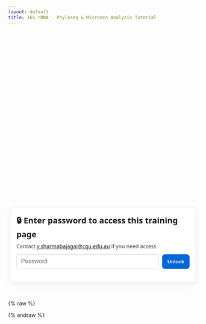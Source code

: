 ```yaml
---
layout: default
title: 16S rRNA - Phyloseq & Microeco Analysis Tutorial
---
```


<style>
  .codewrap { position: relative; margin: 1rem 0; }
  .codewrap pre {
    background: #f6f8fa; padding: 1em; border-radius: 8px; overflow: auto;
    white-space: pre; /* preserve newlines exactly */
  }
  .copybtn {
    position: absolute; top: 10px; right: 10px;
    background: #0366d6; color: #fff; border: 0; padding: 6px 10px;
    border-radius: 6px; font-size: 0.85em; cursor: pointer;
  }
  h1,h2, h3 { margin-top: 1.2em; }
  .muted { color:#666; }
  .note { background:#fff7cc; border:1px solid #ffe58a; padding:.6em .8em; border-radius:6px; }

  /* Password card */
  .pw-wrap {
    max-width: 460px; margin: 12vh auto 3rem; padding: 1.25rem 1rem;
    border: 1px solid #e5e7eb; border-radius: 10px; background: #fff;
    box-shadow: 0 8px 20px rgba(0,0,0,.05);
    font-family: system-ui, -apple-system, Segoe UI, Roboto, sans-serif;
  }
  .pw-wrap h2 { margin: 0 0 .5rem 0; font-size: 1.35rem; }
  .pw-wrap p { margin: .25rem 0 .75rem; color: #444; }
  .pw-row { display: flex; gap: .5rem; }
  .pw-row input[type="password"] {
    flex: 1; padding: .6rem .7rem; border: 1px solid #cbd5e1; border-radius: 8px;
    font-size: 1rem;
  }
  .pw-row button {
    padding: .6rem .9rem; background:#0366d6; color:#fff; border:0; border-radius:8px;
    font-weight: 600; cursor: pointer;
  }
  .pw-err { color:#c00; margin-top:.5rem; display:none; }
</style>

<!-- Password form (visible by default) -->
<div id="pw-card" class="pw-wrap">
  <h2>🔒 Enter password to access this training page</h2>
  <p>Contact <a href="mailto:y.sharmabajagai@cqu.edu.au">y.sharmabajagai@cqu.edu.au</a> if you need access.</p>
  <form id="pw-form" onsubmit="return false;">
    <div class="pw-row">
      <input id="pw-input" type="password" placeholder="Password" autocomplete="current-password" />
      <button id="pw-submit" type="submit">Unlock</button>
    </div>
    <div id="pw-error" class="pw-err">Incorrect password. Please try again.</div>
  </form>
</div>

<!-- Hidden content container -->
<div id="content" style="display:none;"></div>

{% raw %}
<script>
  // 1) ONE copy function for all code blocks
  function copyCode(id) {
    var el = document.getElementById(id);
    if (!el) return;
    var text = el.innerText;
    navigator.clipboard.writeText(text).then(function () {
      alert("✅ Code copied to clipboard!");
    }).catch(function () {
      alert("⚠️ Copy failed. Please copy manually.");
    });
  }

  // Build the full protected HTML (no <script> tags inside)
  function buildPageHTML() {
    return `
      <h1>16S rRNA Sequencing Data Analysis in R using Phyloseq and Microeco</h1>
      <p>
        This tutorial provides a complete R-based workflow for analyzing 16S rRNA sequencing data using
        <code>qiime2R</code>, <code>phyloseq</code>, and <code>microeco</code>.
      </p>

      <hr />
      <p>
      Before starting R, please copy the example data (demo files) from "/project/2025-sharma-cqu-bioinfo/training/phyloseq_meco/data" to your working directory
      <p>
      <h2>Load R and open RStudio</h2>
      <div class="codewrap">
        <button class="copybtn" onclick="copyCode('bash-load')">📋 Copy</button>
        <pre><code id="bash-load" class="language-bash">module load R-bundle-Bioconductor/3.20-foss-2024a-R-4.4.2
module load rstudio
rstudio</code></pre>
      </div>

      <h2>1️⃣ User-defined Settings</h2>
      <p class="muted">Edit paths/filenames and variables before running.</p>
      <div class="codewrap">
        <button class="copybtn" onclick="copyCode('r-setup')">📋 Copy</button>
        <pre><code id="r-setup">### Seed for reproducibility
MY_SEED <- 2345
### Working directory
WORKDIR <- "XXXXXXX"
### Excel file containing sample metadata
METADATA_EXCEL <- "sample_metadata.xlsx"
METADATA_SHEET <- "sample-metadata"  # The sheet name where metadata is stored
### Names of Qiime2 artifacts to import
FEATURE_TABLE_QZA <- "table.qza"
TAXONOMY_QZA      <- "taxonomy.qza"
TREE_QZA          <- "rooted_tree.qza"
### Optional .RData output file name
PSEQ_RDATA <- "XXX_pseq.RData"
### Directory for microeco results
MECO_DIR <- "./meco"
### Rarefaction depth for microeco
RAREFACTION_DEPTH <-   # you need to come back here later (hint: 2000 for this study)
### For alpha/beta diversity, bar plots, etc.
TREATMENT_VAR <- "Origin.Treatment"   # The name of the variable in your sample_data
### File name to save final workspace & session info
FINAL_WORKSPACE <- "XXXX_final_workspace.RData"
SESSION_INFO    <- "XXXX_sessionInfo.txt"</code></pre>
      </div>

      <h2>2️⃣ Install and Load Required Packages</h2>
      <div class="codewrap">
        <button class="copybtn" onclick="copyCode('r-packages-install')">📋 Copy</button>
        <pre><code id="r-packages-install"># This installs (if needed) and loads CRAN, Bioconductor, and GitHub packages.
# Run this block once or whenever packages need to be installed/updated.

# A) CRAN packages
cran_packages <- c(
  "readxl", "dplyr", "tibble", "ggplot2",
  "RColorBrewer", "paletteer", "file2meco", "microeco",
  "GUniFrac",  # for UniFrac distances
  "vegan"      # often needed for ordination or diversity calculations
)
missing_cran <- cran_packages[!(cran_packages %in% installed.packages()[,"Package"])]
if(length(missing_cran)) install.packages(missing_cran)

# B) Bioconductor packages (phyloseq, etc.)
if (!requireNamespace("BiocManager", quietly = TRUE))
  install.packages("BiocManager")
if (!"phyloseq" %in% installed.packages()[,"Package"]) {
  BiocManager::install("phyloseq")
}

# C) GitHub package for qiime2R
if (!"qiime2R" %in% installed.packages()[,"Package"]) {
  if (!requireNamespace("devtools", quietly = TRUE))
    install.packages("devtools")
  devtools::install_github("jbisanz/qiime2R")
}

# D) Optional microbiome package
# if (!"microbiome" %in% installed.packages()[,"Package"]) {
#   install.packages("microbiome")
# }

# Now load libraries
library(readxl); library(tibble); library(dplyr)
library(qiime2R); library(phyloseq); library(ggplot2)
library(file2meco); library(microeco)
library(RColorBrewer); library(paletteer); library(GUniFrac)
# library(vegan)       # If you need direct vegan functions
# library(microbiome)  # If you need taxa_filter()</code></pre>
      </div>

      <h2>3️⃣ Environment Setup</h2>
      <div class="codewrap">
        <button class="copybtn" onclick="copyCode('r-env-setup')">📋 Copy</button>
        <pre><code id="r-env-setup">set.seed(MY_SEED)        # For reproducibility
rngseed <- MY_SEED       # Keep track of the seed
setwd(WORKDIR)           # Set working directory</code></pre>
      </div>

      <h2>4️⃣ Import Metadata and Create a Phyloseq Object</h2>
      <div class="codewrap">
        <button class="copybtn" onclick="copyCode('r-phyloseq-obj')">📋 Copy</button>
        <pre><code id="r-phyloseq-obj"># 4.1 Read in sample metadata from an Excel file
samples_df <- read_excel(METADATA_EXCEL, sheet = METADATA_SHEET)

# 4.2 Convert the "sample" column to row names
samples_df <- samples_df |>
  tibble::column_to_rownames("sample")

# 4.3 Convert Qiime2 artifacts into phyloseq-compatible objects
otu_mat <- qza_to_phyloseq(features = FEATURE_TABLE_QZA)
tax_mat <- qza_to_phyloseq(taxonomy = TAXONOMY_QZA)
tree    <- qza_to_phyloseq(tree = TREE_QZA)

# 4.4 Create a sample_data object from the metadata
samples <- sample_data(samples_df, errorIfNULL = FALSE)

# 4.5 Merge all components into a single phyloseq object
pseq <- phyloseq(otu_mat, tax_mat, samples, tree)

# Print info about the new phyloseq object
pseq</code></pre>
      </div>

      <h2>5️⃣ Filter Taxa</h2>
      <div class="codewrap">
        <button class="copybtn" onclick="copyCode('r-taxa-filter')">📋 Copy</button>
        <pre><code id="r-taxa-filter"># 5) Customize filters as necessary
pseq <- subset_taxa(pseq, !is.na(Phylum)  & !Phylum  %in% c("", "Unassigned"))
pseq <- subset_taxa(pseq, !is.na(Kingdom) & !Kingdom %in% c("", "Eukaryota"))
pseq <- subset_taxa(pseq, !is.na(Kingdom) & !Kingdom %in% c("", "Unassigned"))
pseq <- subset_taxa(pseq, !is.na(Phylum)  & !Phylum  %in% c("", "Cyanobacteria"))
pseq <- subset_taxa(pseq, !is.na(Family)  & !Family  %in% c("", "Mitochondria"))
pseq <- subset_taxa(pseq, !is.na(Class)   & !Class   %in% c("", "Chloroplast"))

# Optional frequency threshold
# pseq <- taxa_filter(pseq, frequency = 0.001, below = FALSE, drop_samples = TRUE)

# Quick summaries
ntaxa(pseq); nsamples(pseq)
sample_names(pseq)[1:5]
rank_names(pseq)
sample_variables(pseq)
otu_table(pseq)[1:5, 1:5]
tax_table(pseq)[1:5, 1:4]
phy_tree(pseq)
taxa_names(pseq)[1:10]

# Example prune to top 10 abundant taxa
myTaxa <- names(sort(taxa_sums(pseq), decreasing = TRUE)[1:10])
ex1    <- prune_taxa(myTaxa, pseq)
plot(phy_tree(ex1), show.node.label = TRUE)
plot_tree(ex1, color = TREATMENT_VAR, label.tips = "Phylum",
          ladderize = "left", justify = "left", size = "Abundance")

# Save processed object
save.image(file = PSEQ_RDATA)</code></pre>
      </div>

      <h2>6️⃣ Import phyloseq to Microeco</h2>
      <div class="codewrap">
        <button class="copybtn" onclick="copyCode('r-microeco-setup')">📋 Copy</button>
        <pre><code id="r-microeco-setup">dir.create(MECO_DIR, showWarnings = FALSE)
file.copy(from = PSEQ_RDATA, to = file.path(MECO_DIR, basename(PSEQ_RDATA)), overwrite = TRUE)
setwd(MECO_DIR)
load(PSEQ_RDATA)

dataset <- phyloseq2meco(pseq)
dataset$sample_sums() |> range()
dataset$sample_sums()

# Set RAREFACTION_DEPTH at the top before running the next line
dataset$rarefy_samples(sample.size = RAREFACTION_DEPTH)
dataset$sample_sums() |> range()

dataset$save_table(dirpath = "basic_files", sep = ",")
dataset$cal_abund();    dataset$save_abund(dirpath = "taxa_abund")
dataset$cal_alphadiv(PD = TRUE); dataset$save_alphadiv(dirpath = "alpha_diversity")
dataset$cal_betadiv(unifrac = TRUE); dataset$save_betadiv(dirpath = "beta_diversity")</code></pre>
      </div>

      <h2>7️⃣ Bar plots — Phylum</h2>
      <div class="codewrap">
        <button class="copybtn" onclick="copyCode('barplot-phylum')">📋 Copy</button>
        <pre><code id="barplot-phylum"># Top 10 phyla (per-sample, faceted by Treatment)
t1_Phylum <- trans_abund$new(dataset = dataset, taxrank = "Phylum", ntaxa = 10)
bar_plot_Phylum_Treatment <- t1_Phylum$plot_bar(
  color_values = paletteer::paletteer_d("ggthemes::Classic_20"),
  bar_full     = TRUE,
  others_color = "grey90",
  facet        = TREATMENT_VAR,
  strip_text   = 18,
  legend_text_italic = FALSE,
  xtext_angle  = 60,
  xtext_size   = 16,
  xtext_keep   = TRUE,
  xtitle_keep  = TRUE,
  ytitle_size  = 17
) + theme(
  legend.title = element_text(size = 18, face = "bold"), 
  legend.text  = element_text(size = 16), 
  axis.text.y  = element_text(size = 18),
  axis.title.y = element_text(size = 20, face = "bold")
)
ggsave("bar_plot_Phylum_Treatment.pdf", plot = bar_plot_Phylum_Treatment, device = "pdf")
ggsave("bar_plot_Phylum_Treatment.png", plot = bar_plot_Phylum_Treatment, device = "png")</code></pre>
      </div>

      <h2>7️⃣ Bar plots — Class (per-sample)</h2>
      <div class="codewrap">
        <button class="copybtn" onclick="copyCode('barplot-class')">📋 Copy</button>
        <pre><code id="barplot-class">t1_Class <- trans_abund$new(dataset = dataset, taxrank = "Class", ntaxa = 20)
bar_plot_Class_Treatment <- t1_Class$plot_bar(
  color_values = paletteer::paletteer_d("ggthemes::Classic_20"),
  bar_full     = TRUE,
  others_color = "grey90",
  facet        = TREATMENT_VAR,
  strip_text   = 18,
  legend_text_italic = FALSE,
  xtext_angle  = 60,
  xtext_size   = 16
) + theme(
  legend.title = element_text(size = 18, face = "bold"), 
  legend.text  = element_text(size = 16), 
  axis.text.y  = element_text(size = 18),
  axis.title.y = element_text(size = 20, face = "bold")
)
ggsave("bar_plot_Class_Treatment.pdf", plot = bar_plot_Class_Treatment, device = "pdf", width = 9, height = 6)
ggsave("bar_plot_Class_Treatment.png", plot = bar_plot_Class_Treatment, device = "png", width = 9, height = 6)</code></pre>
      </div>

      <h2>7️⃣ Bar plots — Class (group mean)</h2>
      <div class="codewrap">
        <button class="copybtn" onclick="copyCode('barplot-class-group')">📋 Copy</button>
        <pre><code id="barplot-class-group">t1_Class_group_Treatment <- trans_abund$new(
  dataset   = dataset,
  taxrank   = "Class",
  ntaxa     = 20,
  groupmean = TREATMENT_VAR
)
bar_plot_Class_group_Treatment <- t1_Class_group_Treatment$plot_bar(
  color_values = paletteer::paletteer_d("ggthemes::Classic_20"),
  bar_full     = TRUE,
  others_color = "grey90",
  strip_text   = 18,
  legend_text_italic = FALSE,
  xtext_angle  = 60,
  xtext_size   = 16
) + theme(
  legend.title = element_text(size = 18, face = "bold"), 
  legend.text  = element_text(size = 16), 
  axis.text.y  = element_text(size = 18),
  axis.text.x  = element_text(size = 20, face = "bold"),
  axis.title.y = element_text(size = 20, face = "bold")
)
ggsave("bar_plot_Class_group_Treatment.pdf", plot = bar_plot_Class_group_Treatment, device = "pdf")
ggsave("bar_plot_Class_group_Treatment.png", plot = bar_plot_Class_group_Treatment, device = "png")</code></pre>
      </div>

      <h2>7️⃣ Bar plots — Order (per-sample)</h2>
      <div class="codewrap">
        <button class="copybtn" onclick="copyCode('barplot-order')">📋 Copy</button>
        <pre><code id="barplot-order">t1_Order <- trans_abund$new(dataset = dataset, taxrank = "Order", ntaxa = 20)
bar_plot_Order_Treatment <- t1_Order$plot_bar(
  color_values = paletteer::paletteer_d("ggthemes::Classic_20"),
  bar_full     = TRUE,
  others_color = "grey90",
  facet        = TREATMENT_VAR,
  strip_text   = 18,
  legend_text_italic = FALSE,
  xtext_angle  = 60,
  xtext_size   = 16
) + theme(
  legend.title = element_text(size = 18, face = "bold"), 
  legend.text  = element_text(size = 16), 
  axis.text.y  = element_text(size = 18), 
  axis.title.y = element_text(size = 20, face = "bold")
)
ggsave("bar_plot_Order_Treatment.pdf", plot = bar_plot_Order_Treatment, device = "pdf", width = 9, height = 6)
ggsave("bar_plot_Order_Treatment.png", plot = bar_plot_Order_Treatment, device = "png", width = 9, height = 6)</code></pre>
      </div>

      <h2>7️⃣ Bar plots — Order (group mean)</h2>
      <div class="codewrap">
        <button class="copybtn" onclick="copyCode('barplot-order-group')">📋 Copy</button>
        <pre><code id="barplot-order-group">t1_Order_group_Treatment <- trans_abund$new(
  dataset   = dataset,
  taxrank   = "Order",
  ntaxa     = 20,
  groupmean = TREATMENT_VAR
)
bar_plot_Order_group_Treatment <- t1_Order_group_Treatment$plot_bar(
  color_values = paletteer::paletteer_d("ggthemes::Classic_20"),
  bar_full     = TRUE,
  others_color = "grey90",
  strip_text   = 18,
  legend_text_italic = FALSE,
  xtext_angle  = 60,
  xtext_size   = 16
) + theme(
  legend.title = element_text(size = 18, face = "bold"), 
  legend.text  = element_text(size = 16), 
  axis.text.y  = element_text(size = 18),
  axis.text.x  = element_text(size = 20, face = "bold"),
  axis.title.y = element_text(size = 20, face = "bold")
)
ggsave("bar_plot_Order_group_Treatment.pdf", plot = bar_plot_Order_group_Treatment, device = "pdf")
ggsave("bar_plot_Order_group_Treatment.png", plot = bar_plot_Order_group_Treatment, device = "png")</code></pre>
      </div>

      <h2>7️⃣ Bar plots — Family (per-sample)</h2>
      <div class="codewrap">
        <button class="copybtn" onclick="copyCode('barplot-family')">📋 Copy</button>
        <pre><code id="barplot-family">t1_Family <- trans_abund$new(dataset = dataset, taxrank = "Family", ntaxa = 20)
bar_plot_Family_Treatment <- t1_Family$plot_bar(
  color_values = paletteer::paletteer_d("ggthemes::Classic_20"),
  bar_full     = TRUE,
  others_color = "grey90",
  facet        = TREATMENT_VAR,
  strip_text   = 18,
  legend_text_italic = FALSE,
  xtext_angle  = 60,
  xtext_size   = 16
) + theme(
  legend.title = element_text(size = 18, face = "bold"), 
  legend.text  = element_text(size = 16), 
  axis.text.y  = element_text(size = 18), 
  axis.title.y = element_text(size = 20, face = "bold")
)
ggsave("bar_plot_Family_Treatment.pdf", plot = bar_plot_Family_Treatment, device = "pdf", width = 9, height = 6)
ggsave("bar_plot_Family_Treatment.png", plot = bar_plot_Family_Treatment, device = "png", width = 9, height = 6)</code></pre>
      </div>

      <h2>7️⃣ Bar plots — Family (group mean)</h2>
      <div class="codewrap">
        <button class="copybtn" onclick="copyCode('barplot-family-group')">📋 Copy</button>
        <pre><code id="barplot-family-group">t1_Family_group_Treatment <- trans_abund$new(
  dataset   = dataset,
  taxrank   = "Family",
  ntaxa     = 20,
  groupmean = TREATMENT_VAR
)
bar_plot_Family_group_Treatment <- t1_Family_group_Treatment$plot_bar(
  color_values = paletteer::paletteer_d("ggthemes::Classic_20"),
  bar_full     = TRUE,
  others_color = "grey90",
  strip_text   = 18,
  legend_text_italic = FALSE,
  xtext_angle  = 60,
  xtext_size   = 16
) + theme(
  legend.title = element_text(size = 18, face = "bold"), 
  legend.text  = element_text(size = 16), 
  axis.text.y  = element_text(size = 18),
  axis.text.x  = element_text(size = 20, face = "bold"),
  axis.title.y = element_text(size = 20, face = "bold")
)
ggsave("bar_plot_Family_group_Treatment.pdf", plot = bar_plot_Family_group_Treatment, device = "pdf")
ggsave("bar_plot_Family_group_Treatment.png", plot = bar_plot_Family_group_Treatment, device = "png")</code></pre>
      </div>

      <h2>7️⃣ Bar plots — Genus (per-sample)</h2>
      <div class="codewrap">
        <button class="copybtn" onclick="copyCode('barplot-genus')">📋 Copy</button>
        <pre><code id="barplot-genus">t1_Genus <- trans_abund$new(dataset = dataset, taxrank = "Genus", ntaxa = 20)
bar_plot_Genus_Treatment <- t1_Genus$plot_bar(
  color_values = paletteer::paletteer_d("ggthemes::Classic_20"),
  bar_full     = TRUE,
  others_color = "grey90",
  facet        = TREATMENT_VAR,
  strip_text   = 18,
  legend_text_italic = TRUE,
  xtext_angle  = 60,
  xtext_size   = 16
) + theme(
  legend.title = element_text(size = 18, face = "bold"), 
  legend.text  = element_text(size = 16), 
  axis.text.y  = element_text(size = 18), 
  axis.title.y = element_text(size = 20, face = "bold")
)
ggsave("bar_plot_Genus_Treatment.pdf", plot = bar_plot_Genus_Treatment, device = "pdf", width = 9, height = 6)
ggsave("bar_plot_Genus_Treatment.png", plot = bar_plot_Genus_Treatment, device = "png", width = 9, height = 6)</code></pre>
      </div>

      <h2>7️⃣ Bar plots — Genus (group mean)</h2>
      <div class="codewrap">
        <button class="copybtn" onclick="copyCode('barplot-genus-group')">📋 Copy</button>
        <pre><code id="barplot-genus-group">t1_Genus_group_Treatment <- trans_abund$new(
  dataset   = dataset,
  taxrank   = "Genus",
  ntaxa     = 20,
  groupmean = TREATMENT_VAR
)
bar_plot_Genus_group_Treatment <- t1_Genus_group_Treatment$plot_bar(
  color_values = paletteer::paletteer_d("ggthemes::Classic_20"),
  bar_full     = TRUE,
  others_color = "grey90",
  strip_text   = 18,
  legend_text_italic = TRUE,
  xtext_angle  = 60,
  xtext_size   = 16
) + theme(
  legend.title = element_text(size = 18, face = "bold"), 
  legend.text  = element_text(size = 16), 
  axis.text.y  = element_text(size = 18),
  axis.text.x  = element_text(size = 20, face = "bold"),
  axis.title.y = element_text(size = 20, face = "bold")
)
ggsave("bar_plot_Genus_group_Treatment.pdf", plot = bar_plot_Genus_group_Treatment, device = "pdf")
ggsave("bar_plot_Genus_group_Treatment.png", plot = bar_plot_Genus_group_Treatment, device = "png")</code></pre>
      </div>

      <h2>8️⃣ Alpha Diversity</h2>
      <div class="codewrap">
        <button class="copybtn" onclick="copyCode('alpha-diversity')">📋 Copy</button>
        <pre><code id="alpha-diversity"># Alpha diversity
t1_alpha <- trans_alpha$new(dataset = dataset, group = TREATMENT_VAR)

# Alpha diversity summary
alpha_summary <- t1_alpha$data_stat
write.csv(alpha_summary, "alpha_summary.csv")

# Group-difference tests (Kruskal-Wallis)
t1_alpha$cal_diff(method = "KW_dunn") # "KW" =  Non-parametric alternative to one-way ANOVA, # "KW_dunn" = Pairwise comparison for ≥3 groups, "wilcox" = Non-parametric alternative to the two-sample t-test. - choose the right test!
alpha_KW_dunn <- t1_alpha$res_diff
write.csv(alpha_KW_dunn, "alpha_diff_KW_dunn.csv")

# Plot richness and diversity indices
my_color_palette <- RColorBrewer::brewer.pal(n = 9, name = "Set1")
metrics_to_plot <- c("Shannon", "Simpson", "Observed", "InvSimpson", "Chao1")
for (m in metrics_to_plot) {
  plot_obj <- t1_alpha$plot_alpha(
    measure      = m,
    color_values = my_color_palette,
    xtext_size   = 15,
    ytext_size   = 15,
    add_sig      = TRUE
  ) + theme(axis.text.x = element_text(angle = 90, vjust = 0.5, hjust = 1))
  pdf_file <- paste0(m, "_", TREATMENT_VAR, ".pdf")
  pdf(pdf_file); print(plot_obj); dev.off()
}</code></pre>
      </div>

      <h2>8️⃣ Beta Diversity — Weighted UniFrac (PCoA & NMDS)</h2>
      <div class="codewrap">
        <button class="copybtn" onclick="copyCode('beta-weighted')">📋 Copy</button>
        <pre><code id="beta-weighted">t1_wei <- trans_beta$new(dataset = dataset, group = TREATMENT_VAR, measure = "wei_unifrac")

# PCoA
t1_wei$cal_ordination(method = "PCoA")
pcoa_wei <- t1_wei$plot_ordination(
  plot_color             = TREATMENT_VAR,
  color_values           = my_color_palette,
  plot_type              = c("point", "ellipse"),
  centroid_segment_alpha = 1,
  point_alpha            = 1,
  centroid_segment_size  = 0.5,
  centroid_segment_linetype = 3
) + theme_classic() + geom_vline(xintercept = 0, linetype = 2) + geom_hline(yintercept = 0, linetype = 2)
ggsave("pcoa_wei_unifrac.pdf", plot = pcoa_wei, width = 6, height = 5)

# NMDS
t1_wei$cal_ordination(method = "NMDS")
nmds_wei <- t1_wei$plot_ordination(
  plot_color             = TREATMENT_VAR,
  color_values           = my_color_palette,
  plot_type              = c("point", "ellipse"),
  centroid_segment_alpha = 1,
  point_alpha            = 1,
  centroid_segment_size  = 0.5,
  centroid_segment_linetype = 3
) + theme_classic() + geom_vline(xintercept = 0, linetype = 2) + geom_hline(yintercept = 0, linetype = 2)
ggsave("nmds_wei_unifrac.pdf", plot = nmds_wei, width = 6, height = 5)</code></pre>
      </div>

      <h2>8️⃣ Beta Diversity — Unweighted UniFrac (PCoA & NMDS)</h2>
      <div class="codewrap">
        <button class="copybtn" onclick="copyCode('beta-unweighted')">📋 Copy</button>
        <pre><code id="beta-unweighted">t1_unwei <- trans_beta$new(dataset = dataset, group = TREATMENT_VAR, measure = "unwei_unifrac")

# PCoA
t1_unwei$cal_ordination(method = "PCoA")
pcoa_unwei <- t1_unwei$plot_ordination(
  plot_color             = TREATMENT_VAR,
  color_values           = my_color_palette,
  plot_type              = c("point", "ellipse"),
  centroid_segment_alpha = 1,
  point_alpha            = 1
) + theme_classic() + geom_vline(xintercept = 0, linetype = 2) + geom_hline(yintercept = 0, linetype = 2)
ggsave("pcoa_unwei_unifrac.pdf", plot = pcoa_unwei, width = 6, height = 5)

# NMDS
t1_unwei$cal_ordination(method = "NMDS")
nmds_unwei <- t1_unwei$plot_ordination(
  plot_color             = TREATMENT_VAR,
  color_values           = my_color_palette,
  plot_type              = c("point", "ellipse"),
  centroid_segment_alpha = 1,
  point_alpha            = 1
) + theme_classic() + geom_vline(xintercept = 0, linetype = 2) + geom_hline(yintercept = 0, linetype = 2)
ggsave("nmds_unwei_unifrac.pdf", plot = nmds_unwei, width = 6, height = 5)</code></pre>
      </div>

      <h2>9️⃣ Group distance &amp; PERMANOVA</h2>
      <div class="codewrap">
        <button class="copybtn" onclick="copyCode('group-dist-perm')">📋 Copy</button>
        <pre><code id="group-dist-perm"># Weighted UniFrac
t1_wei$cal_group_distance(within_group = TRUE)
t1_wei$cal_group_distance_diff(method = "KW")
write.csv(t1_wei$res_group_distance_diff, "wei_unifrac_distance_diff.csv")
dist_plot_wei <- t1_wei$plot_group_distance(
  boxplot_add = "mean",
  color_values = my_color_palette
) + theme(axis.text.x = element_text(angle = 90, vjust = 0.5, hjust = 1))
ggsave("wei_unifrac_distance_boxplot.pdf", plot = dist_plot_wei)
t1_wei$cal_manova(manova_all = FALSE)
write.csv(t1_wei$res_manova, "permanova_wei_unifrac.csv")

# Unweighted UniFrac
t1_unwei$cal_group_distance(within_group = TRUE)
t1_unwei$cal_group_distance_diff(method = "KW_dunn") #choose righst statistical test
write.csv(t1_unwei$res_group_distance_diff, "unwei_unifrac_distance_diff.csv")
dist_plot_unwei <- t1_unwei$plot_group_distance(
  boxplot_add = "mean",
  color_values = my_color_palette
) + theme(axis.text.x = element_text(angle = 90, vjust = 0.5, hjust = 1))
ggsave("unwei_unifrac_distance_boxplot.pdf", plot = dist_plot_unwei)
t1_unwei$cal_manova(manova_all = FALSE)
write.csv(t1_unwei$res_manova, "permanova_unwei_unifrac.csv")</code></pre>
      </div>

      <h2>🔟 Differential Abundance — LEfSe (all levels)</h2>
      <div class="codewrap">
        <button class="copybtn" onclick="copyCode('lefse-all')">📋 Copy</button>
        <pre><code id="lefse-all">tryCatch({
  t1_lefse_all <- trans_diff$new(
    dataset = dataset,
    method  = "lefse",
    group   = TREATMENT_VAR,
    taxa_level = "all",
    filter_thres = 0,
    alpha = 0.05,
    p_adjust_method = "none",
    lefse_subgroup = NULL
  )
  lefse_all <- t1_lefse_all$plot_diff_bar(keep_prefix = FALSE)
  pdf("lefse_all.pdf"); print(lefse_all); dev.off()
}, error = function(e) {
  message("Error in LEfSe (all levels): ", e$message)
})</code></pre>
      </div>

      <h2>🔟 Differential Abundance — LEfSe (by rank)</h2>
      <div class="codewrap">
        <button class="copybtn" onclick="copyCode('lefse-ranks')">📋 Copy</button>
        <pre><code id="lefse-ranks">for (rk in c("Phylum","Class","Order","Family","Genus")) {
  tryCatch({
    t1_lefse <- trans_diff$new(
      dataset = dataset,
      method  = "lefse",
      group   = TREATMENT_VAR,
      taxa_level = rk,
      filter_thres = 0,
      alpha = 0.05,
      p_adjust_method = "none"
    )
    p <- t1_lefse$plot_diff_bar(keep_prefix = FALSE)
    pdf(paste0("lefse_", rk, ".pdf")); print(p); dev.off()
  }, error = function(e) message("Error in LEfSe (", rk, "): ", e$message))
}</code></pre>
      </div>

      <h2>🔟 Differential Abundance — Metastat (all ranks)</h2>
      <div class="codewrap">
        <button class="copybtn" onclick="copyCode('metastat-all')">📋 Copy</button>
        <pre><code id="metastat-all">for (rk in c("Phylum","Class","Order","Family","Genus")) {
  t1_ms <- trans_diff$new(
    dataset    = dataset,
    method     = "metastat",
    group      = TREATMENT_VAR,
    taxa_level = rk
  )
  write.csv(t1_ms$res_diff,  paste0("metastat_diff_result_Treatment_", rk, ".csv"), row.names = FALSE)
  write.csv(t1_ms$res_abund, paste0("metastat_group_abund_Treatment_", rk, ".csv"), row.names = FALSE)
}</code></pre>
      </div>

      <h2>✅ Final Save</h2>
      <div class="codewrap">
        <button class="copybtn" onclick="copyCode('final-save')">📋 Copy</button>
        <pre><code id="final-save">writeLines(capture.output(sessionInfo()), SESSION_INFO)
save.image(file = FINAL_WORKSPACE)
message("All analyses complete. Session info and workspace saved.")</code></pre>
      </div>
    `;
  }

  // Simple gate (no popups)
  const PASSWORD = "cqubioinfo2025";

  function unlock() {
    const input = document.getElementById('pw-input');
    const err = document.getElementById('pw-error');
    const card = document.getElementById('pw-card');
    const content = document.getElementById('content');
    if (!input || !content) return;

    if (input.value === PASSWORD) {
      content.innerHTML = PAGE_HTML;
      card.style.display = 'none';
      content.style.display = 'block';
    } else {
      err.style.display = 'block';
      input.focus();
      input.select();
    }
  }

  // Hook up events
  document.getElementById('pw-form')?.addEventListener('submit', unlock);
  document.getElementById('pw-submit')?.addEventListener('click', unlock);
</script>
{% endraw %}
